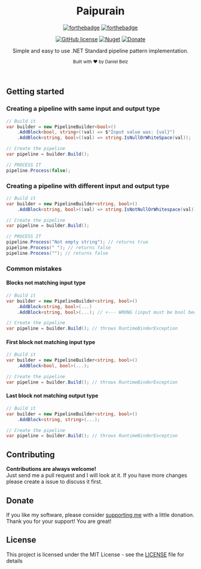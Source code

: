 ﻿<h1 align="center">Paipurain</h1>
<div align="center">

[![forthebadge](https://forthebadge.com/images/badges/made-with-c-sharp.svg)](https://forthebadge.com)
[![forthebadge](https://forthebadge.com/images/badges/built-with-grammas-recipe.svg)](https://forthebadge.com)

[![GitHub license](https://img.shields.io/github/license/LegendaryB/Paipurain.svg?longCache=true&style=flat-square)](https://github.com/LegendaryB/Paipurain/blob/master/LICENSE)
[![Nuget](https://img.shields.io/nuget/v/Paipurain.svg?style=flat-square)](https://www.nuget.org/packages/Paipurain/)
[![Donate](https://img.shields.io/badge/Donate-PayPal-blue.svg)](https://paypal.me/alphadaniel)

Simple and easy to use .NET Standard pipeline pattern implementation.

<sub>Built with ❤︎ by Daniel Belz</sub>
</div><br>

## Getting started

### Creating a pipeline with same input and output type
```csharp
// Build it
var builder = new PipelineBuilder<bool>()
	.AddBlock<bool, string>((val) => $"Input value was: {val}")
	.AddBlock<string, bool>((val) => string.IsNullOrWhiteSpace(val));

// Create the pipeline
var pipeline = builder.Build();

// PROCESS IT
pipeline.Process(false);	
```

### Creating a pipeline with different input and output type
```csharp
// Build it
var builder = new PipelineBuilder<string, bool>()
	.AddBlock<string, bool>((val) => string.IsNotNullOrWhitespace(val));

// Create the pipeline
var pipeline = builder.Build();

// PROCESS IT
pipeline.Process("Not empty string"); // returns true
pipeline.Process(" "); // returns false
pipeline.Process(""); // returns false	
```

### Common mistakes

#### Blocks not matching input type
```csharp
// Build it
var builder = new PipelineBuilder<string, bool>()
	.AddBlock<string, bool>(...)
	.AddBlock<string, bool>(...); // <--- WRONG (input must be bool because of previous block)

// Create the pipeline
var pipeline = builder.Build(); // throws RuntimeBinderException
```

#### First block not matching input type
```csharp
// Build it
var builder = new PipelineBuilder<string, bool>()
	.AddBlock<bool, bool>(...);

// Create the pipeline
var pipeline = builder.Build(); // throws RuntimeBinderException
```

#### Last block not matching output type
```csharp
// Build it
var builder = new PipelineBuilder<string, bool>()
	.AddBlock<string, string>(...);

// Create the pipeline
var pipeline = builder.Build(); // throws RuntimeBinderException
```

## Contributing

__Contributions are always welcome!__  
Just send me a pull request and I will look at it. If you have more changes please create a issue to discuss it first.

## Donate
If you like my software, please consider [supporting me](https://paypal.me/alphadaniel) with a little donation. Thank you for your support! You are great!

## License

This project is licensed under the MIT License - see the [LICENSE](LICENSE) file for details
